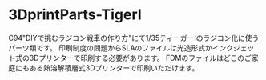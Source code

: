 # 3DprintParts-TigerI
C94"DIYで挑むラジコン戦車の作り方"にて1/35ティーガーIのラジコン化に使うパーツ類です。
印刷制度の問題からSLAのファイルは光造形式かインクジェット式の3Dプリンターで印刷する必要があります。
FDMのファイルはどこのご家庭にもある熱溶解積層式3Dプリンターで印刷いただけます。

